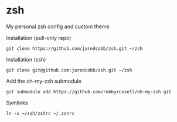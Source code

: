 zsh
===

My personal zsh config and custom theme

Installation (pull-only repo)

    git clone https://github.com/jaredcobb/zsh.git ~/zsh

Installation (ssh)

    git clone git@github.com:jaredcobb/zsh.git ~/zsh

Add the oh-my-zsh submodule

    git submodule add https://github.com/robbyrussell/oh-my-zsh.git

Symlinks

    ln -s ~/zsh/zshrc ~/.zshrc